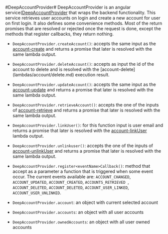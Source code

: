 #DeepAccountProvider#
DeepAccountProvider is an angular service([DeepAccountProvider](frontend/js/app/angular/services/DeepAccountProvider.js)
that wraps the backend functionality. This service retrieves user accounts on login and create a new account for user on first login. It also defines some convenience methods. Most of the return promises that are
resolved or rejected once the request is done, except the methods that register callbacks, they return nothing.

- `DeepAccountProvider.createAccount()`: accepts the same input as the [account-create](lambdas/account/create.md)
and returns a promise that later is resolved with the same lambda output.

- `DeepAccountProvider.deleteAccount()`: accepts as input the id of the account to delete and is resolved with the [account-delete]
(lambdas/account/delete.md) execution result.

- `DeepAccountProvider.updateAccount()`: accepts the same input as the [account-update](lambdas/account/update.md)
and returns a promise that later is resolved with the same lambda output.

- `DeepAccountProvider.retrieveAccount()`: accepts the one of the inputs of [account-retrieve](lambdas/account/retrieve.md)
and returns a promise that later is resolved with the same lambda output.

- `DeepAccountProvider.linkUser()`: for this function input is user email and returns a promise that later is resolved with the
 [account-linkUser](lambdas/account/linkUser.md) lambda output.

- `DeepAccountProvider.unlinkuser()`: accepts the one of the inputs of [account-unlinkUser](lambdas/account/unlinkUser.md)
and returns a promise that later is resolved with the same lambda output.

- `DeepAccountProvider.register<eventName>Callback()`: method that accept as a parameter a function that is triggered when
some event occur. The current events available are: `ACCOUNT_CHANGED`, `ACCOUNT_UPDATED`, `ACCOUNT_CREATED`, `ACCOUNTS_RETRIEVED `, `ACCOUNT_DELETED`,
`ACCOUNT_DELETED`, `ACCOUNT_USER_LINKED`, `ACCOUNT_USER_UNLINKED`.

- `DeepAccountProvider.account`: an object with current selected account
- `DeepAccountProvider.accounts`: an object with all user accounts
- `DeepAccountProvider.ownedAccounts`: an object with all user owned accounts